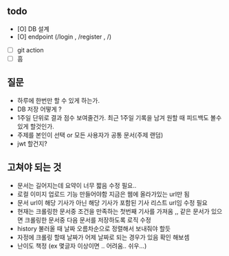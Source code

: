 ## todo

- [O] DB 설계
- [O] endpoint (/login , /register , /)
- [ ] git action
- [ ] 흠

## 질문
- 하루에 한번만 할 수 있게 하는가.
- DB 저장 어떻게 ?
- 1주일 단위로 결과 점수 보여줄건가. 최근 1주일 기록을 남겨 원할 때 피드백도 볼수 있게 할것인가. 
- 주제를 본인이 선택 or 모든 사용자가 공통 문서(주제 랜덤)
- jwt 할건지?


## 고쳐야 되는 것
- 문서는 길어지는데 요약이 너무 짧음 수정 필요..
- 로컬 이미지 업로드 기능 만들어야함 지금은 웹에 올라가있는 url만 됨
- 문서 url이 해당 기사가 아닌 해당 기사가 포함된 기사 리스트 url임 수정 필요
- 현재는 크롤링한 문서중 조건을 만족하는 첫번째 기사를 가져옴 ,, 같은 문서가 있으면 크롤링한 문서중 다음 문서를 저장하도록 로직 수정
- history 불러올 때 날짜 오름차순으로 정렬해서 보내줘야 할듯 
- 자정에 크롤링 할때 날짜가 어제 날짜로 되는 경우가 있음 확인 해보셈
- 난이도 책정 (ex 몇글자 이상이면 .. 어려움.. 쉬우...)